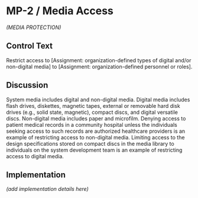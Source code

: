 # MP-2 / Media Access

_(MEDIA PROTECTION)_

## Control Text

Restrict access to [Assignment: organization-defined types of digital and/or non-digital media] to [Assignment: organization-defined personnel or roles].

## Discussion

System media includes digital and non-digital media. Digital media includes flash drives, diskettes, magnetic tapes, external or removable hard disk drives (e.g., solid state, magnetic), compact discs, and digital versatile discs. Non-digital media includes paper and microfilm. Denying access to patient medical records in a community hospital unless the individuals seeking access to such records are authorized healthcare providers is an example of restricting access to non-digital media. Limiting access to the design specifications stored on compact discs in the media library to individuals on the system development team is an example of restricting access to digital media.

## Implementation

_(add implementation details here)_